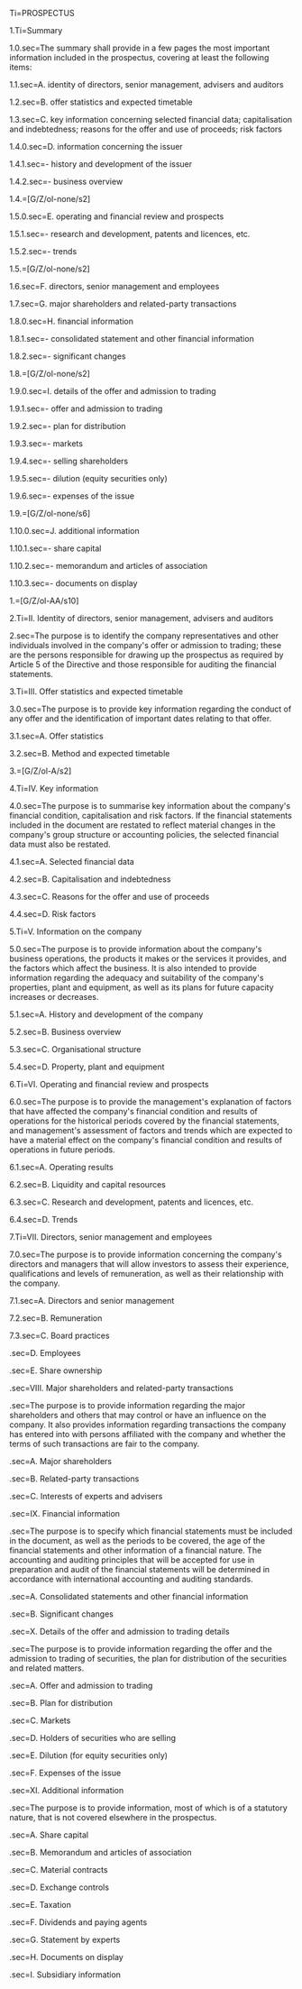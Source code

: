 Ti=PROSPECTUS

1.Ti=Summary

1.0.sec=The summary shall provide in a few pages the most important information included in the prospectus, covering at least the following items:

1.1.sec=A. identity of directors, senior management, advisers and auditors

1.2.sec=B. offer statistics and expected timetable

1.3.sec=C. key information concerning selected financial data; capitalisation and indebtedness; reasons for the offer and use of proceeds; risk factors

1.4.0.sec=D. information concerning the issuer

1.4.1.sec=- history and development of the issuer

1.4.2.sec=- business overview

1.4.=[G/Z/ol-none/s2]

1.5.0.sec=E. operating and financial review and prospects

1.5.1.sec=- research and development, patents and licences, etc.

1.5.2.sec=- trends

1.5.=[G/Z/ol-none/s2]

1.6.sec=F. directors, senior management and employees

1.7.sec=G. major shareholders and related-party transactions

1.8.0.sec=H. financial information

1.8.1.sec=- consolidated statement and other financial information

1.8.2.sec=- significant changes

1.8.=[G/Z/ol-none/s2]

1.9.0.sec=I. details of the offer and admission to trading

1.9.1.sec=- offer and admission to trading

1.9.2.sec=- plan for distribution

1.9.3.sec=- markets

1.9.4.sec=- selling shareholders

1.9.5.sec=- dilution (equity securities only)

1.9.6.sec=- expenses of the issue

1.9.=[G/Z/ol-none/s6]

1.10.0.sec=J. additional information

1.10.1.sec=- share capital

1.10.2.sec=- memorandum and articles of association

1.10.3.sec=- documents on display

1.=[G/Z/ol-AA/s10]


2.Ti=II. Identity of directors, senior management, advisers and auditors

2.sec=The purpose is to identify the company representatives and other individuals involved in the company's offer or admission to trading; these are the persons responsible for drawing up the prospectus as required by Article 5 of the Directive and those responsible for auditing the financial statements.

3.Ti=III. Offer statistics and expected timetable

3.0.sec=The purpose is to provide key information regarding the conduct of any offer and the identification of important dates relating to that offer.

3.1.sec=A. Offer statistics

3.2.sec=B. Method and expected timetable

3.=[G/Z/ol-A/s2]

4.Ti=IV. Key information

4.0.sec=The purpose is to summarise key information about the company's financial condition, capitalisation and risk factors. If the financial statements included in the document are restated to reflect material changes in the company's group structure or accounting policies, the selected financial data must also be restated.

4.1.sec=A. Selected financial data

4.2.sec=B. Capitalisation and indebtedness

4.3.sec=C. Reasons for the offer and use of proceeds

4.4.sec=D. Risk factors

5.Ti=V. Information on the company

5.0.sec=The purpose is to provide information about the company's business operations, the products it makes or the services it provides, and the factors which affect the business. It is also intended to provide information regarding the adequacy and suitability of the company's properties, plant and equipment, as well as its plans for future capacity increases or decreases.

5.1.sec=A. History and development of the company

5.2.sec=B. Business overview

5.3.sec=C. Organisational structure

5.4.sec=D. Property, plant and equipment

6.Ti=VI. Operating and financial review and prospects

6.0.sec=The purpose is to provide the management's explanation of factors that have affected the company's financial condition and results of operations for the historical periods covered by the financial statements, and management's assessment of factors and trends which are expected to have a material effect on the company's financial condition and results of operations in future periods.

6.1.sec=A. Operating results

6.2.sec=B. Liquidity and capital resources

6.3.sec=C. Research and development, patents and licences, etc.

6.4.sec=D. Trends

7.Ti=VII. Directors, senior management and employees

7.0.sec=The purpose is to provide information concerning the company's directors and managers that will allow investors to assess their experience, qualifications and levels of remuneration, as well as their relationship with the company.

7.1.sec=A. Directors and senior management

7.2.sec=B. Remuneration

7.3.sec=C. Board practices

.sec=D. Employees

.sec=E. Share ownership

.sec=VIII. Major shareholders and related-party transactions

.sec=The purpose is to provide information regarding the major shareholders and others that may control or have an influence on the company. It also provides information regarding transactions the company has entered into with persons affiliated with the company and whether the terms of such transactions are fair to the company.

.sec=A. Major shareholders

.sec=B. Related-party transactions

.sec=C. Interests of experts and advisers

.sec=IX. Financial information

.sec=The purpose is to specify which financial statements must be included in the document, as well as the periods to be covered, the age of the financial statements and other information of a financial nature. The accounting and auditing principles that will be accepted for use in preparation and audit of the financial statements will be determined in accordance with international accounting and auditing standards.

.sec=A. Consolidated statements and other financial information

.sec=B. Significant changes

.sec=X. Details of the offer and admission to trading details

.sec=The purpose is to provide information regarding the offer and the admission to trading of securities, the plan for distribution of the securities and related matters.

.sec=A. Offer and admission to trading

.sec=B. Plan for distribution

.sec=C. Markets

.sec=D. Holders of securities who are selling

.sec=E. Dilution (for equity securities only)

.sec=F. Expenses of the issue

.sec=XI. Additional information

.sec=The purpose is to provide information, most of which is of a statutory nature, that is not covered elsewhere in the prospectus.

.sec=A. Share capital

.sec=B. Memorandum and articles of association

.sec=C. Material contracts

.sec=D. Exchange controls

.sec=E. Taxation

.sec=F. Dividends and paying agents

.sec=G. Statement by experts

.sec=H. Documents on display

.sec=I. Subsidiary information

